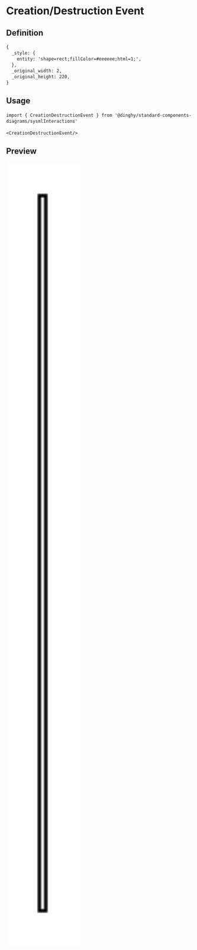 # Creation/Destruction Event

## Definition

```
{
  _style: { 
    entity: 'shape=rect;fillColor=#eeeeee;html=1;',
  },
  _original_width: 2,
  _original_height: 220,
}
```

## Usage

```
import { CreationDestructionEvent } from '@dinghy/standard-components-diagrams/sysmlInteractions'

<CreationDestructionEvent/>
```

## Preview

<img src="./creation-destruction-event.png" width="200"/>
